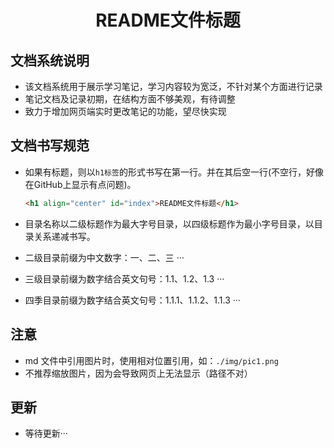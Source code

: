 <h1 align="center" id="index">README文件标题</h1>



## 文档系统说明

- 该文档系统用于展示学习笔记，学习内容较为宽泛，不针对某个方面进行记录
- 笔记文档及记录初期，在结构方面不够美观，有待调整
- 致力于增加网页端实时更改笔记的功能，望尽快实现

## 文档书写规范

- 如果有标题，则以`h1标签`的形式书写在第一行。并在其后空一行(不空行，好像在GitHub上显示有点问题)。

  ```html
  <h1 align="center" id="index">README文件标题</h1>
  ```

- 目录名称以二级标题作为最大字号目录，以四级标题作为最小字号目录，以目录关系递减书写。

- 二级目录前缀为中文数字：一、二、三 ···

- 三级目录前缀为数字结合英文句号：1.1、1.2、1.3 ···

- 四季目录前缀为数字结合英文句号：1.1.1、1.1.2、1.1.3 ···

## 注意

- md 文件中引用图片时，使用相对位置引用，如：`./img/pic1.png`
- 不推荐缩放图片，因为会导致网页上无法显示（路径不对）

## 更新

- 等待更新···